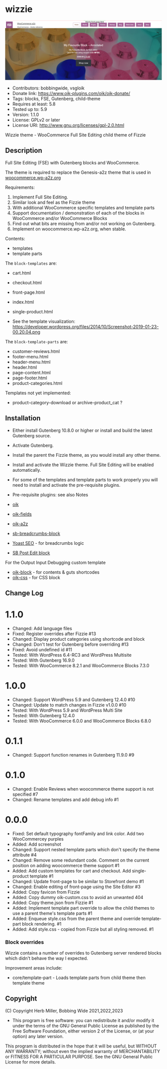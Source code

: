 # wizzie 
![screenshot](screenshot.png)
* Contributors: bobbingwide, vsgloik
* Donate link: https://www.oik-plugins.com/oik/oik-donate/
* Tags: blocks, FSE, Gutenberg, child-theme
* Requires at least: 5.8
* Tested up to: 5.9
* Version: 1.1.0
* License: GPLv2 or later
* License URI: http://www.gnu.org/licenses/gpl-2.0.html

Wizzie theme - WooCommerce Full Site Editing child theme of Fizzie

## Description 
Full Site Editing (FSE) with Gutenberg blocks and WooCommerce.

The theme is required to replace the Genesis-a2z theme that is used in [woocommerce.wp-a2z.org](https://woocommerce.wp-a2z.org)

Requirements:
1. Implement Full Site Editing.
2. Similar look and feel as the Fizzie theme
3. With additional WooCommerce specific templates and template parts
3. Support documentation / demonstration of each of the blocks in WooCommerce and/or WooCommerce Blocks
4. Find out what bits are missing from and/or not working on Gutenberg.
5. Implement on woocommerce.wp-a2z.org, when stable.


Contents:

*  templates
*  template parts

The `block-templates` are:

* cart.html
* checkout.html
* front-page.html
* index.html
* single-product.html

* See the template visualization: https://developer.wordpress.org/files/2014/10/Screenshot-2019-01-23-00.20.04.png

The `block-template-parts` are:

* customer-reviews.html
* footer-menu.html
* header-menu.html
* header.html
* page-content.html
* page-footer.html
* product-categories.html


Templates not yet implemented:



* product-category-download or archive-product_cat ?


## Installation 

* Either install Gutenberg 10.8.0 or higher or install and build the latest Gutenberg source.
* Activate Gutenberg.
* Install the parent the Fizzie theme, as you would install any other theme.
* Install and activate the Wizzie theme. Full Site Editing will be enabled automatically.
* For some of the templates and template parts to work properly you will need to install and activate the pre-requisite plugins.

* Pre-requisite plugins: see also Notes

* [oik](https://wordpress.org/plugins/oik/)
* [oik-fields](https://github.com/bobbingwide/oik-fields)
* [oik-a2z](https://github.com/bobbingwide/oik-a2z)
* [sb-breadcrumbs-block](https://github.com/bobbingwide/sb-breadcrumbs-block)
* [Yoast SEO](https://wordpress.org/plugins/wordpress-seo/) - for breadcrumbs logic
* [SB Post Edit block](https://github.com/bobbingwide/sb-post-edit-block)

For the Output Input Debugging custom template

* [oik-block](https://github.com/bobbingwide/oik-block/) - for contents & guts shortcodes
* [oik-css](https://github.com/bobbingwide/oik-css) - for CSS block


## Change Log 
# 1.1.0 
* Changed: Add language files
* Fixed: Register overrides after Fizzie #13
* Changed: Display product categories using shortcode and block
* Changed: Don't test for Gutenberg before overriding #13
* Fixed: Avoid undefined id #11
* Tested: With WordPress 6.4-RC3 and WordPress Multisite
* Tested: With Gutenberg 16.9.0
* Tested: With WooCommerce 8.2.1 and WooCommerce Blocks 7.3.0

# 1.0.0 
* Changed: Support WordPress 5.9 and Gutenberg 12.4.0 #10
* Changed: Update to match changes in Fizzie v1.0.0 #10
* Tested: With WordPress 5.9 and WordPress Multi Site
* Tested: With Gutenberg 12.4.0
* Tested: With WooCommerce 6.0.0 and WooCommerce Blocks 6.8.0

# 0.1.1 
* Changed: Support function renames in Gutenberg 11.9.0 #9

# 0.1.0 
* Changed: Enable Reviews when woocommerce theme support is not specified #7
* Changed: Rename templates and add debug info #1

# 0.0.0 
* Fixed: Set default typography fontFamily and link color. Add two WooCommercey purples
* Added: Add screenshot
* Changed: Support nested template parts which don't specify the theme attribute #4
* Changed: Remove some redundant code. Comment on the current position on adding woocommerce theme support #1
* Added: Add custom templates for cart and checkout. Add single-product template #1
* Changed: Update front-page to be similar to Storefront demo #1
* Changed: Enable editing of front-page using the Site Editor #3
* Added: Copy favicon from Fizzie
* Added: Copy dummy oik-custom.css to avoid an unwanted 404
* Added: Copy theme.json from Fizzie #1
* Added: Implement template part override to allow the child themes to use a parent theme's template parts #1
* Added: Enqueue style.css from the parent theme and override template-part block rendering. #1
* Added: Add style.css - copied from Fizzie but all styling removed. #1

### Block overrides 

Wizzie contains a number of overrides to Gutenberg server rendered blocks which didn't behave the way I expected.

Improvement areas include:

* core/template-part - Loads template parts from child theme then template theme


## Copyright 
(C) Copyright Herb Miller, Bobbing Wide 2021,2022,2023

* This program is free software: you can redistribute it and/or modify
it under the terms of the GNU General Public License as published by
the Free Software Foundation, either version 2 of the License, or
(at your option) any later version.

This program is distributed in the hope that it will be useful,
but WITHOUT ANY WARRANTY; without even the implied warranty of
MERCHANTABILITY or FITNESS FOR A PARTICULAR PURPOSE. See the
GNU General Public License for more details.
